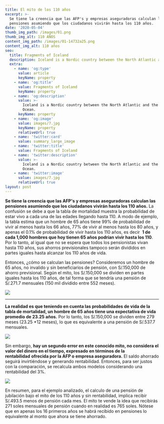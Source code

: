 ```yaml
---
title: El mito de los 110 años
excerpt: >-
  Se tiene la creencia que las AFP's y empresas aseguradoras calculan las
  pensiones asumiendo que los ciudadanos vivirán hasta los 110 años.
date: '2020-05-04'
thumb_img_path: /images/01.png
thumb_img_alt: 110 AÑOS
content_img_path: /images/01-14732a25.png
content_img_alt: 110 años
seo:
  title: Fragments of Iceland
  description: Iceland is a Nordic country between the North Atlantic and the Arctic Ocean.
  extra:
    - name: 'og:type'
      value: article
      keyName: property
    - name: 'og:title'
      value: Fragments of Iceland
      keyName: property
    - name: 'og:description'
      value: >-
        Iceland is a Nordic country between the North Atlantic and the Arctic
        Ocean.
      keyName: property
    - name: 'og:image'
      value: images/7.jpg
      keyName: property
      relativeUrl: true
    - name: 'twitter:card'
      value: summary_large_image
    - name: 'twitter:title'
      value: Fragments of Iceland
    - name: 'twitter:description'
      value: >-
        Iceland is a Nordic country between the North Atlantic and the Arctic
        Ocean.
    - name: 'twitter:image'
      value: images/7.jpg
      relativeUrl: true
layout: post
---
```

**Se tiene la creencia que las AFP's y empresas aseguradoras calculan las pensiones asumiendo que los ciudadanos vivirán hasta los 110 años.** La confusión se  debe a que la tabla  de mortalidad  muestra la probabilidad de estar vivo a cada una de  las edades llegando hasta 110. A modo de ejemplo, la tabla estima que un hombre de 65 años tiene 99% de probabilidad de vivir al menos hasta los 66 años, 77% de vivir al menos hasta los 80 años,  y apenas el 0.1%  de probabilidad de vivir  hasta los 110 años, es decir  **1  de cada 1,000  hombres que hoy tienen  65  años podrían vivir hasta los 110**. Por lo tanto, al igual que no se espera que todos los pensionistas vivan hasta 110 años, sus ahorros previsionales tampoco serán divididos en partes iguales hasta alcanzar los 110 años de vida.

Entonces, ¿cómo se calculan las pensiones? Consideremos un hombre de 65 años, no invalido y sin beneficiarios de pensión, con S/.150,000 de ahorro previsional. Según el mito, los S/.150,000 se dividen en partes iguales hasta los 110 años, de tal forma que se tendría una pensión de S/.271.7 mensuales (150 mil dividido entre 552 meses).

![](/images/02.png)

***

**La realidad es que teniendo en cuenta las probabilidades de vida de la tabla de mortalidad, un hombre de 65 años tiene una expectativa de vida promedio de 23.25** **años.** Por lo tanto, los S/.150,000 se dividen entre 279 meses (23.25 \*12 meses), lo que es equivalente a una pensión de S/.537.7 mensuales.

![](/images/03.png)

Sin embargo, **hay un segundo error en este conocido mito, no considera el valor del dinero en el tiempo, expresado en términos de la rentabilidad** **ofrecida por la AFP o empresa aseguradora.** El saldo ahorrado seguirá invirtiéndose y generando rentabilidad. Entonces, para ser justos con la comparación, se recalcula ambos modelos considerando una rentabilidad del 3%.

![](/images/04.png)

En resumen, para el ejemplo analizado, el calculo de una pensión de jubilación bajo el mito de los 110 años y sin rentabilidad, implica recibir S/.493.5 menos de pensión cada mes. El mito te vende la idea que recibirás 271 soles mensuales de pensión cuando en realidad es 765 soles. Nótese que en apenas los 16 primeros años se habrá recibido en pensiones lo equivalente al monto que ahora se tiene ahorrado.



<script src="https://platform.linkedin.com/badges/js/profile.js" async defer type="text/javascript"></script>

<div class="badge-base LI-profile-badge" data-locale="es_ES" data-size="medium" data-theme="light" data-type="VERTICAL" data-vanity="edwin-fernandez-grau" data-version="v1"><a class="badge-base__link LI-simple-link" href="https://pe.linkedin.com/in/edwin-fernandez-grau?trk=profile-badge"></div>
